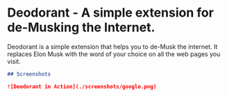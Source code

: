 # Deodorant - A simple extension for de-Musking the Internet. 

Deodorant is a simple extension that helps you to de-Musk the internet. It replaces Elon Musk with the word of your choice on all the web pages you visit.

```markdown
## Screenshots

![Deodorant in Action](./screenshots/google.png)
```